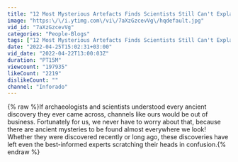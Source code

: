 ```yaml
---
title: "12 Most Mysterious Artefacts Finds Scientists Still Can't Explain"
image: "https:\/\/i.ytimg.com\/vi\/7aXzGzcevVg\/hqdefault.jpg"
vid_id: "7aXzGzcevVg"
categories: "People-Blogs"
tags: ["12 Most Mysterious Artefacts Finds Scientists Still Can't Explain","mysterious artifacts","amazing mystery"]
date: "2022-04-25T15:02:31+03:00"
vid_date: "2022-04-22T13:00:03Z"
duration: "PT15M"
viewcount: "197935"
likeCount: "2219"
dislikeCount: ""
channel: "Inforado"
---
```

{% raw %}If archaeologists and scientists understood every ancient discovery they ever came across, channels like ours would be out of business. Fortunately for us, we never have to worry about that, because there are ancient mysteries to be found almost everywhere we look! Whether they were discovered recently or long ago, these discoveries have left even the best-informed experts scratching their heads in confusion.{% endraw %}
